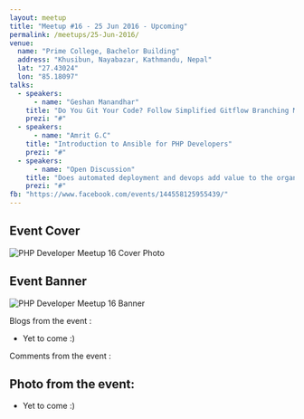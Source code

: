```yaml
---
layout: meetup
title: "Meetup #16 - 25 Jun 2016 - Upcoming"
permalink: /meetups/25-Jun-2016/
venue:
  name: "Prime College, Bachelor Building"
  address: "Khusibun, Nayabazar, Kathmandu, Nepal"
  lat: "27.43024"
  lon: "85.18097"
talks:
  - speakers:
      - name: "Geshan Manandhar"
    title: "Do You Git Your Code? Follow Simplified Gitflow Branching Model to Improve Productivity"
    prezi: "#"
  - speakers:
      - name: "Amrit G.C"
    title: "Introduction to Ansible for PHP Developers"
    prezi: "#"
  - speakers:
      - name: "Open Discussion"
    title: "Does automated deployment and devops add value to the organization?"
    prezi: "#"
fb: "https://www.facebook.com/events/144558125955439/"
---
```


## Event Cover

![PHP Developer Meetup 16 Cover Photo](/php/public/images/meetup-16/cover-16.jpg "PHP Developer Meetup 16 cover photo")

## Event Banner

![PHP Developer Meetup 16 Banner](/php/public/images/meetup-16/banner-16.jpg "PHP Developer Meetup 16 banner")

Blogs from the event :

- Yet to come :)

Comments from the event :

## Photo from the event:

- Yet to come :)
